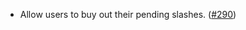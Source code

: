 - Allow users to buy out their pending slashes.
  ([\#290](https://github.com/informalsystems/hydro/pull/290))